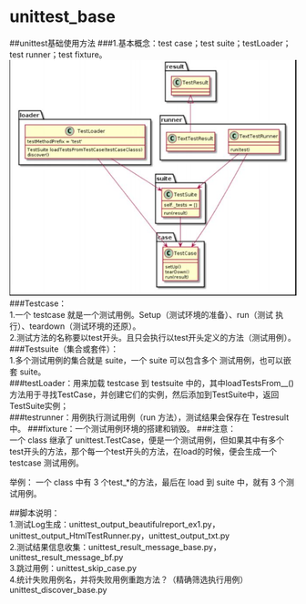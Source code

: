 # unittest_base
##unittest基础使用方法
###1.基本概念：test case；test suite；testLoader；test runner；test fixture。   
![概念图](images/unittest.JPG)    
###Testcase：    
1.一个 testcase 就是一个测试用例。Setup（测试环境的准备）、run（测试 执行）、teardown（测试环境的还原）。    
2.测试方法的名称要以test开头。且只会执行以test开头定义的方法（测试用例）。    
###Testsuite（集合或套件）：     
1.多个测试用例的集合就是 suite，一个 suite 可以包含多个 测试用例，也可以嵌套 suite。    
###testLoader：用来加载 testcase 到 testsuite 中的，其中loadTestsFrom__()方法用于寻找TestCase，并创建它们的实例，然后添加到TestSuite中，返回TestSuite实例；    
###testrunner：用例执行测试用例（run 方法），测试结果会保存在 Testresult 中。
###fixture：一个测试用例环境的搭建和销毁。
###注意：    
一个 class 继承了 unittest.TestCase，便是一个测试用例，但如果其中有多个 test开头的方法，那个每一个test开头的方法，在load的时候，便会生成一个testcase 测试用例。

举例： 一个 class 中有 3 个test_*的方法，最后在 load 到 suite 中，就有 3 个测试用例。

##脚本说明：    
1.测试Log生成：unittest_output_beautifulreport_ex1.py，unittest_output_HtmlTestRunner.py，unittest_output_txt.py    
2.测试结果信息收集：unittest_result_message_base.py，unittest_result_message_bf.py    
3.跳过用例：unittest_skip_case.py  
4.统计失败用例名，并将失败用例重跑方法？（精确筛选执行用例）  unittest_discover_base.py  
